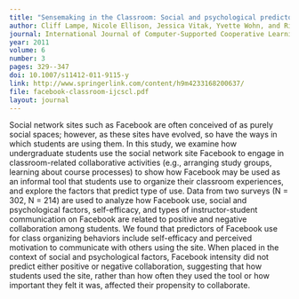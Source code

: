 ```yaml
---
title: "Sensemaking in the Classroom: Social and psychological predictors of students' use of Facebook to reduce equivocality"
author: Cliff Lampe, Nicole Ellison, Jessica Vitak, Yvette Wohn, and Rick Wash
journal: International Journal of Computer-Supported Cooperative Learning
year: 2011
volume: 6
number: 3
pages: 329--347
doi: 10.1007/s11412-011-9115-y
link: http://www.springerlink.com/content/h9m4233168200637/
file: facebook-classroom-ijcscl.pdf
layout: journal
---
```


Social network sites such as Facebook are often conceived of as purely social spaces; however, as these sites have
evolved, so have the ways in which students are using them. In this study, we examine how undergraduate students use the
social network site Facebook to engage in classroom-related collaborative activities (e.g., arranging study groups,
learning about course processes) to show how Facebook may be used as an informal tool that students use to organize
their classroom experiences, and explore the factors that predict type of use. Data from two surveys (N = 302, N = 214)
are used to analyze how Facebook use, social and psychological factors, self-efficacy, and types of instructor-student
communication on Facebook are related to positive and negative collaboration among students. We found that predictors of
Facebook use for class organizing behaviors include self-efficacy and perceived motivation to communicate with others
using the site. When placed in the context of social and psychological factors, Facebook intensity did not predict
either positive or negative collaboration, suggesting that how students used the site, rather than how often they used
the tool or how important they felt it was, affected their propensity to collaborate.

